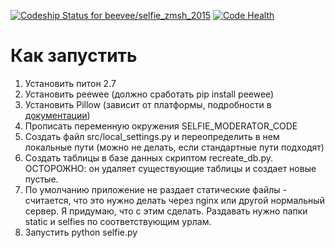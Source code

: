 [ ![Codeship Status for beevee/selfie_zmsh_2015](https://codeship.com/projects/7a3ec780-7d49-0132-04d9-42f9cc6659ff/status?branch=master)](https://codeship.com/projects/56612) [![Code Health](https://landscape.io/github/beevee/selfie_zmsh_2015/master/landscape.svg)](https://landscape.io/github/beevee/selfie_zmsh_2015/master)

Как запустить
=============

1. Установить питон 2.7
2. Установить peewee (должно сработать pip install peewee)
3. Установить Pillow (зависит от платформы, подробности в [документации](https://pillow.readthedocs.org/installation.html))
4. Прописать переменную окружения SELFIE_MODERATOR_CODE
5. Создать файл src/local_settings.py и переопределить в нем локальные пути (можно не делать, если стандартные пути подходят)
6. Создать таблицы в базе данных скриптом recreate_db.py. ОСТОРОЖНО: он удаляет существующие таблицы и создает новые пустые.
7. По умолчанию приложение не раздает статические файлы - считается, что это нужно делать через nginx или другой нормальный сервер. Я придумаю, что с этим сделать. Раздавать нужно папки static и selfies по соответствующим урлам.
8. Запустить python selfie.py